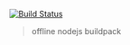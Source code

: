 [![Build Status](https://travis-ci.org/goodrain/buildpacks-repo.svg?branch=nodejs)](https://travis-ci.org/goodrain/buildpacks-repo)

> offline nodejs buildpack